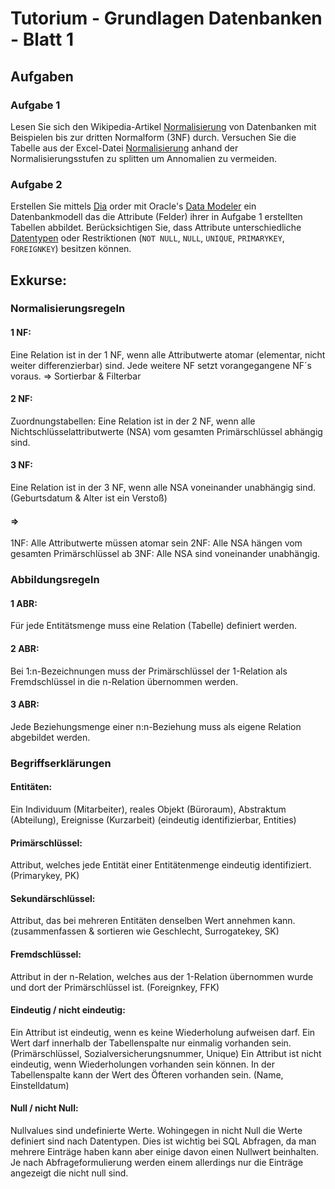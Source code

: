 # Tutorium - Grundlagen Datenbanken - Blatt 1

## Aufgaben

### Aufgabe 1
Lesen Sie sich den Wikipedia-Artikel [Normalisierung](https://de.wikipedia.org/wiki/Normalisierung_(Datenbank)) von Datenbanken mit Beispielen bis zur dritten Normalform (3NF) durch. Versuchen Sie die Tabelle aus der Excel-Datei [Normalisierung](./xls/normalisierung.xlsx) anhand der Normalisierungsstufen zu splitten um Annomalien zu vermeiden.

### Aufgabe 2
Erstellen Sie mittels [Dia](http://dia-installer.de/index.html.de)  order mit Oracle's [Data Modeler](http://www.oracle.com/technetwork/developer-tools/datamodeler/overview/index.html) ein Datenbankmodell das die Attribute (Felder) ihrer in Aufgabe 1 erstellten Tabellen abbildet. Berücksichtigen Sie, dass Attribute unterschiedliche [Datentypen](http://www.datenbank-sql.de/oracle-datentypen.htm) oder Restriktionen  (`NOT NULL`, `NULL`, `UNIQUE`, `PRIMARYKEY`, `FOREIGNKEY`) besitzen können.

## Exkurse:

### Normalisierungsregeln
#### 1 NF:
Eine Relation ist in der 1 NF, wenn alle Attributwerte atomar (elementar, nicht weiter differenzierbar) sind. Jede weitere NF setzt vorangegangene NF´s voraus. => Sortierbar & Filterbar
#### 2 NF:
Zuordnungstabellen: Eine Relation ist in der 2 NF, wenn alle Nichtschlüsselattributwerte (NSA) vom gesamten Primärschlüssel abhängig sind.
#### 3 NF:
Eine Relation ist in der 3 NF, wenn alle NSA voneinander unabhängig sind. (Geburtsdatum & Alter ist ein Verstoß)
#### => 
1NF: Alle Attributwerte müssen atomar sein 
2NF: Alle NSA hängen vom gesamten Primärschlüssel ab
 3NF: Alle NSA sind voneinander unabhängig.
 
### Abbildungsregeln
#### 1 ABR: 
Für jede Entitätsmenge muss eine Relation (Tabelle) definiert werden.
#### 2 ABR: 
Bei 1:n-Bezeichnungen muss der Primärschlüssel der 1-Relation  als Fremdschlüssel in die n-Relation übernommen werden.
#### 3 ABR: 
Jede Beziehungsmenge einer n:n-Beziehung muss als eigene Relation abgebildet werden.

### Begriffserklärungen
#### Entitäten: 
Ein Individuum (Mitarbeiter), reales Objekt (Büroraum), Abstraktum (Abteilung), Ereignisse (Kurzarbeit) (eindeutig identifizierbar, Entities)
#### Primärschlüssel: 
Attribut, welches jede Entität einer Entitätenmenge eindeutig identifiziert. (Primarykey, PK)
#### Sekundärschlüssel:
Attribut, das bei mehreren Entitäten denselben Wert annehmen kann. (zusammenfassen & sortieren wie Geschlecht, Surrogatekey, SK)
#### Fremdschlüssel:
Attribut in der n-Relation, welches aus der 1-Relation übernommen wurde und dort der Primärschlüssel ist. (Foreignkey, FFK)
#### Eindeutig / nicht eindeutig:
Ein Attribut ist eindeutig, wenn es keine Wiederholung aufweisen darf. Ein Wert darf innerhalb der Tabellenspalte nur einmalig vorhanden sein. (Primärschlüssel, Sozialversicherungsnummer, Unique)
Ein Attribut ist nicht eindeutig, wenn Wiederholungen vorhanden sein können. In der Tabellenspalte kann der Wert des Öfteren vorhanden sein. (Name, Einstelldatum)
#### Null / nicht Null:
Nullvalues sind undefinierte Werte. Wohingegen in nicht Null die Werte definiert sind nach Datentypen. Dies ist wichtig bei SQL Abfragen, da man mehrere Einträge haben kann aber einige davon einen Nullwert beinhalten. Je nach Abfrageformulierung werden einem allerdings nur die Einträge angezeigt die nicht null sind.








